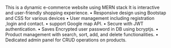This is a dynamic e-commerce website using MERN stack
It is interactive and user-friendly shopping experience.
• Responsive design using Bootstap and CSS for various devices
• User management including registration ,login and contact.
• support Google map API.
• Secure with JWT authentication.
• Saves Encrypted user password in DB using bcryptjs.
• Product management with search, sort, add, and delete functionalities.
• Dedicated admin panel for CRUD operations on products.
